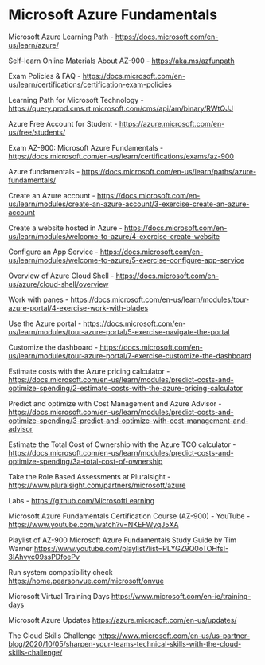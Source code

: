 # Microsoft Azure Fundamentals

Microsoft Azure Learning Path -
https://docs.microsoft.com/en-us/learn/azure/

Self-learn Online Materials About AZ-900 -
https://aka.ms/azfunpath

Exam Policies & FAQ -
https://docs.microsoft.com/en-us/learn/certifications/certification-exam-policies

Learning Path for Microsoft Technology -
https://query.prod.cms.rt.microsoft.com/cms/api/am/binary/RWtQJJ

Azure Free Account for Student -
https://azure.microsoft.com/en-us/free/students/

Exam AZ-900: Microsoft Azure Fundamentals -
https://docs.microsoft.com/en-us/learn/certifications/exams/az-900

Azure fundamentals -
https://docs.microsoft.com/en-us/learn/paths/azure-fundamentals/

Create an Azure account -
https://docs.microsoft.com/en-us/learn/modules/create-an-azure-account/3-exercise-create-an-azure-account

Create a website hosted in Azure -
https://docs.microsoft.com/en-us/learn/modules/welcome-to-azure/4-exercise-create-website

Configure an App Service -
https://docs.microsoft.com/en-us/learn/modules/welcome-to-azure/5-exercise-configure-app-service

Overview of Azure Cloud Shell -
https://docs.microsoft.com/en-us/azure/cloud-shell/overview

Work with panes -
https://docs.microsoft.com/en-us/learn/modules/tour-azure-portal/4-exercise-work-with-blades

Use the Azure portal -
https://docs.microsoft.com/en-us/learn/modules/tour-azure-portal/5-exercise-navigate-the-portal

Customize the dashboard -
https://docs.microsoft.com/en-us/learn/modules/tour-azure-portal/7-exercise-customize-the-dashboard

Estimate costs with the Azure pricing calculator -
https://docs.microsoft.com/en-us/learn/modules/predict-costs-and-optimize-spending/2-estimate-costs-with-the-azure-pricing-calculator

Predict and optimize with Cost Management and Azure Advisor -
https://docs.microsoft.com/en-us/learn/modules/predict-costs-and-optimize-spending/3-predict-and-optimize-with-cost-management-and-advisor

Estimate the Total Cost of Ownership with the Azure TCO calculator -
https://docs.microsoft.com/en-us/learn/modules/predict-costs-and-optimize-spending/3a-total-cost-of-ownership 

Take the Role Based Assessments at Pluralsight -
https://www.pluralsight.com/partners/microsoft/azure

Labs -
https://github.com/MicrosoftLearning

Microsoft Azure Fundamentals Certification Course (AZ-900) - YouTube -
https://www.youtube.com/watch?v=NKEFWyqJ5XA

Playlist of AZ-900 Microsoft Azure Fundamentals Study Guide by Tim Warner 
https://www.youtube.com/playlist?list=PLYGZ9Q0oTOHfsI-3IAhvyc09ssPDfoePv

Run system compatibility check https://home.pearsonvue.com/microsoft/onvue

Microsoft Virtual Training Days
https://www.microsoft.com/en-ie/training-days

Microsoft Azure Updates 
https://azure.microsoft.com/en-us/updates/

The Cloud Skills Challenge
https://www.microsoft.com/en-us/us-partner-blog/2020/10/05/sharpen-your-teams-technical-skills-with-the-cloud-skills-challenge/

